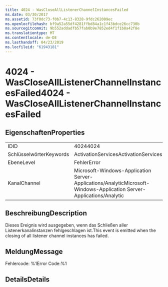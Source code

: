 ```yaml
---
title: 4024 - WasCloseAllListenerChannelInstancesFailed
ms.date: 03/30/2017
ms.assetid: 73f0dc73-f0b7-4c13-8328-9fdc262009ec
ms.openlocfilehash: bf9a52a55df4281ffbd84a1c1f43bdce26cc730b
ms.sourcegitcommit: 9b552addadfb57fab0b9e7852ed4f1f1b8a42f8e
ms.translationtype: MT
ms.contentlocale: de-DE
ms.lasthandoff: 04/23/2019
ms.locfileid: "61943181"
---
```

# <a name="4024---wasclosealllistenerchannelinstancesfailed"></a><span data-ttu-id="c37a6-102">4024 - WasCloseAllListenerChannelInstancesFailed</span><span class="sxs-lookup"><span data-stu-id="c37a6-102">4024 - WasCloseAllListenerChannelInstancesFailed</span></span>
## <a name="properties"></a><span data-ttu-id="c37a6-103">Eigenschaften</span><span class="sxs-lookup"><span data-stu-id="c37a6-103">Properties</span></span>  
  
|||  
|-|-|  
|<span data-ttu-id="c37a6-104">ID</span><span class="sxs-lookup"><span data-stu-id="c37a6-104">ID</span></span>|<span data-ttu-id="c37a6-105">4024</span><span class="sxs-lookup"><span data-stu-id="c37a6-105">4024</span></span>|  
|<span data-ttu-id="c37a6-106">Schlüsselwörter</span><span class="sxs-lookup"><span data-stu-id="c37a6-106">Keywords</span></span>|<span data-ttu-id="c37a6-107">ActivationServices</span><span class="sxs-lookup"><span data-stu-id="c37a6-107">ActivationServices</span></span>|  
|<span data-ttu-id="c37a6-108">Ebene</span><span class="sxs-lookup"><span data-stu-id="c37a6-108">Level</span></span>|<span data-ttu-id="c37a6-109">Fehler</span><span class="sxs-lookup"><span data-stu-id="c37a6-109">Error</span></span>|  
|<span data-ttu-id="c37a6-110">Kanal</span><span class="sxs-lookup"><span data-stu-id="c37a6-110">Channel</span></span>|<span data-ttu-id="c37a6-111">Microsoft-Windows-Application Server-Applications/Analytic</span><span class="sxs-lookup"><span data-stu-id="c37a6-111">Microsoft-Windows-Application Server-Applications/Analytic</span></span>|  
  
## <a name="description"></a><span data-ttu-id="c37a6-112">Beschreibung</span><span class="sxs-lookup"><span data-stu-id="c37a6-112">Description</span></span>  
 <span data-ttu-id="c37a6-113">Dieses Ereignis wird ausgegeben, wenn das Schließen aller Listenerkanalinstanzen fehlgeschlagen ist.</span><span class="sxs-lookup"><span data-stu-id="c37a6-113">This event is emitted when the closing of all listener channel instances has failed.</span></span>  
  
## <a name="message"></a><span data-ttu-id="c37a6-114">Meldung</span><span class="sxs-lookup"><span data-stu-id="c37a6-114">Message</span></span>  
 <span data-ttu-id="c37a6-115">Fehlercode: %1</span><span class="sxs-lookup"><span data-stu-id="c37a6-115">Error Code:%1</span></span>  
  
## <a name="details"></a><span data-ttu-id="c37a6-116">Details</span><span class="sxs-lookup"><span data-stu-id="c37a6-116">Details</span></span>
